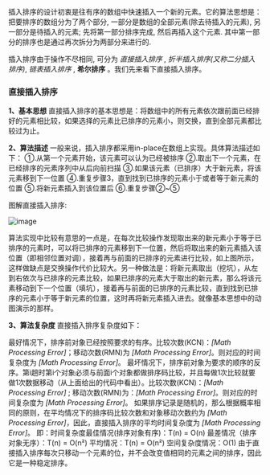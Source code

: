 插入排序的设计初衷是往有序的数组中快速插入一个新的元素。它的算法思想是：把要排序的数组分为了两个部分, 一部分是数组的全部元素(除去待插入的元素), 另一部分是待插入的元素; 先将第一部分排序完成, 然后再插入这个元素. 其中第一部分的排序也是通过再次拆分为两部分来进行的.

插入排序由于操作不尽相同, 可分为 _直接插入排序_ , _折半插入排序(又称二分插入排序)_, _链表插入排序_ , **希尔排序** 。我们先来看下直接插入排序。

### 直接插入排序

**1、基本思想**
直接插入排序的基本思想是：将数组中的所有元素依次跟前面已经排好的元素相比较，如果选择的元素比已排序的元素小，则交换，直到全部元素都比较过为止。

**2、算法描述**
一般来说，插入排序都采用in-place在数组上实现。具体算法描述如下：
①.从第一个元素开始，该元素可以认为已经被排序
②.取出下一个元素，在已经排序的元素序列中从后向前扫描
③.如果该元素（已排序）大于新元素，将该元素移到下一位置
④.重复步骤3，直到找到已排序的元素小于或者等于新元素的位置
⑤.将新元素插入到该位置后
⑥.重复步骤②~⑤

图解直接插入排序:

![image](https://tva1.sinaimg.cn/large/007S8ZIlgy1gh92ofc2zfg30mj0e113f.gif)

算法实现中比较有意思的一点是，在每次比较操作发现取出来的新元素小于等于已排序的元素时，可以将已排序的元素移到下一位置，然后将取出来的新元素插入该位置（即相邻位置对调），接着再与前面的已排序的元素进行比较，如上图所示，这样做缺点是交换操作代价比较大。另一种做法是：将新元素取出（挖坑），从左到右依次与已排序的元素比较，如果已排序的元素大于取出的新元素，那么将该元素移动到下一个位置（填坑），接着再与前面的已排序的元素比较，直到找到已排序的元素小于等于新元素的位置，这时再将新元素插入进去。就像基本思想中的动图演示的那样。

**3、算法复杂度**
直接插入排序复杂度如下：

最好情况下，排序前对象已经按照要求的有序。比较次数(KCN)：_[Math Processing Error]_；移动次数(RMN)为 _[Math Processing Error]_。则对应的时间复杂度为 _[Math Processing Error]_。
最坏情况下，排序前对象为要求的顺序的反序。第i趟时第i个对象必须与前面i个对象都做排序码比较，并且每做1次比较就要做1次数据移动（从上面给出的代码中看出）。比较次数(KCN)：_[Math Processing Error]_ ; 移动次数(RMN)为：_[Math Processing Error]_。则对应的时间复杂度为 _[Math Processing Error]_。
如果排序记录是随机的，那么根据概率相同的原则，在平均情况下的排序码比较次数和对象移动次数约为 _[Math Processing Error]_，因此，直接插入排序的平均时间复杂度为 _[Math Processing Error]_。
即：时间复杂度最佳情况(排序对象有序)：T(n) = O(n)  最差情况（排序对象无序）：T(n) = O(n²)  平均情况：T(n) = O(n²)
空间复杂度情况：O(1) 由于直接插入排序每次只移动一个元素的位，并不会改变值相同的元素之间的排序，因此它是一种稳定排序。